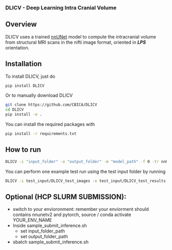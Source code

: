 ### DLICV - Deep Learning Intra Cranial Volume

## Overview

DLICV uses a trained [nnUNet](https://github.com/MIC-DKFZ/nnUNet) model to compute the intracranial volume from structural MRI scans in the nifti image format, oriented in _**LPS**_ orientation.

## Installation

To install DLICV, just do
```bash
pip install DLICV
```

Or to manually download DLICV
```bash
git clone https://github.com/CBICA/DLICV
cd DLICV
pip install -e .
```

You can install the required packages with
```bash
pip install -r requirements.txt
```

## How to run
```bash
DLICV -i "input_folder" -o "output_folder" -m "model_path" -f 0 -tr nnUNetTrainer -c 3d_fullres -p nnUNetPlans -d "id" -device cuda/cpu/mps
```

You can perform one example test run using the test input folder by running
```bash
DLICV -i test_input/DLICV_test_images -o test_input/DLICV_test_results -m nnunet_results -f 0 -tr nnUNetTrainer -c 3d_fullres -p nnUNetPlans -d 901 -device cuda
```

## Optional (HCP SLURM SUBMISSION):
  - switch to your envioronment: remember your enviorment should contains nnunetv2 and pytorch, source / conda activate YOUR_ENV_NAME
  - Inside sample_submit_inference.sh
      - set input_folder_path
      - set output_folder_path
  - sbatch sample_submit_inference.sh
